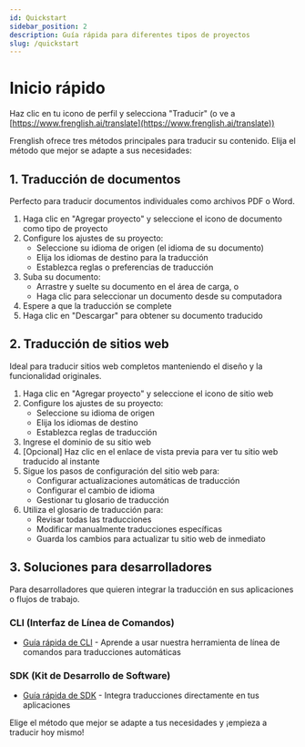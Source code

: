 ```yaml
---
id: Quickstart
sidebar_position: 2
description: Guía rápida para diferentes tipos de proyectos
slug: /quickstart
---
```


# Inicio rápido
Haz clic en tu icono de perfil y selecciona "Traducir" (o ve a [https://www.frenglish.ai/translate](https://www.frenglish.ai/translate))

Frenglish ofrece tres métodos principales para traducir su contenido. Elija el método que mejor se adapte a sus necesidades:

## 1. Traducción de documentos
Perfecto para traducir documentos individuales como archivos PDF o Word.
1. Haga clic en "Agregar proyecto" y seleccione el icono de documento como tipo de proyecto
2. Configure los ajustes de su proyecto:
   - Seleccione su idioma de origen (el idioma de su documento)
   - Elija los idiomas de destino para la traducción
   - Establezca reglas o preferencias de traducción
3. Suba su documento:
   - Arrastre y suelte su documento en el área de carga, o
   - Haga clic para seleccionar un documento desde su computadora
4. Espere a que la traducción se complete
5. Haga clic en "Descargar" para obtener su documento traducido

## 2. Traducción de sitios web
Ideal para traducir sitios web completos manteniendo el diseño y la funcionalidad originales.
1. Haga clic en "Agregar proyecto" y seleccione el icono de sitio web
2. Configure los ajustes de su proyecto:
   - Seleccione su idioma de origen
   - Elija los idiomas de destino
   - Establezca reglas de traducción
3. Ingrese el dominio de su sitio web
4. \[Opcional] Haz clic en el enlace de vista previa para ver tu sitio web traducido al instante
5. Sigue los pasos de configuración del sitio web para:
   - Configurar actualizaciones automáticas de traducción
   - Configurar el cambio de idioma
   - Gestionar tu glosario de traducción
6. Utiliza el glosario de traducción para:
   - Revisar todas las traducciones
   - Modificar manualmente traducciones específicas
   - Guarda los cambios para actualizar tu sitio web de inmediato

## 3. Soluciones para desarrolladores
Para desarrolladores que quieren integrar la traducción en sus aplicaciones o flujos de trabajo.

### CLI (Interfaz de Línea de Comandos)

- [Guía rápida de CLI](./HowToTranslate/cli/quickstart.md) - Aprende a usar nuestra herramienta de línea de comandos para traducciones automáticas

### SDK (Kit de Desarrollo de Software)

- [Guía rápida de SDK](./HowToTranslate/sdk/quickstart.md) - Integra traducciones directamente en tus aplicaciones

Elige el método que mejor se adapte a tus necesidades y ¡empieza a traducir hoy mismo!
